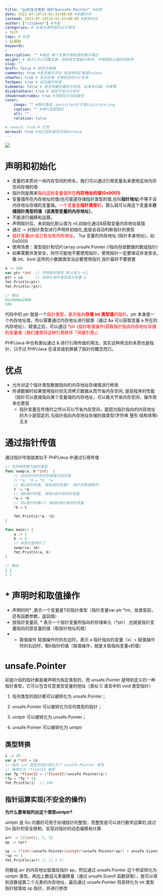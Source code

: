 ```yaml
---
title: "go的复合类型-指针与unsafe.Pointer" #标题
date: 2023-07-14T14:01:41+08:00 #创建时间
lastmod: 2023-07-14T14:01:41+08:00 #更新时间
author: ["citybear"] #作者
categories: # 没有分类界面可以不填写
- tech
tags: # 标签
- go基础
keywords: 
- 
description: "" #描述 每个文章内容前面的展示描述
weight: # 输入1可以顶置文章，用来给文章展示排序，不填就默认按时间排序
slug: ""
draft: false # 是否为草稿
comments: true #是否展示评论 有自带的扩展成twikoo
showToc: true # 显示目录 文章侧边栏toc目录
TocOpen: true # 自动展开目录
hidemeta: false # 是否隐藏文章的元信息，如发布日期、作者等
disableShare: true # 底部不显示分享栏
showbreadcrumbs: true #顶部显示当前路径
cover:
    image: "" #图片路径：posts/tech/文章1/picture.png
    caption: "" #图片底部描述
    alt: ""
    relative: false

# reward: true # 打赏
mermaid: true #自己加的是否开启mermaid
---
```

![](pointer1.png)
# 声明和初始化
- 变量的本质对一块内存空间的命名，我们可以通过引用变量名来使用这块内存空间存储的值
- 指针则是用来<font color="red">指向这些变量值所在**内存地址的值(0x0001)**</font>
- 变量值所在内存地址的值(也可能是存储指针类型的值,也叫**指针地址**)不等于该内存地址存储的变量值。<font color="red">一个变量是**指针类型**的</font>，那么就可以用这个变量来**存储指针类型的值（该类型变量的内存地址）**。
- 不能进行偏移和运算。
- 声明指针后，未初始化默认值为 nil,初始化通过&获取变量内存地址赋值
- 通过 := 对指针类型进行声明并初始化,底层会自动判断指针的类型
- <font color="red">指针变量ptr自己有也有内存地址</font>， %p 变量的内存地址 (指针本身地址)，如0x0005
- 使用场景：类型指针和切片(array unsafe.Pointer //指向存放数据的数组指针)
- 如果需要并发安全，则尽可能地不要使用指针，使用指针一定要保证并发安全,像 int、bool 这样的小数据类型没必要使用指针,指针最好不要嵌套
``` go  
a := 100
var ptr *int  // 声明指针类型 默认值为 nil
ptr = &a      // 初始化指针类型值为变量 a 
fmt.Println(ptr)
fmt.Println(*ptr)

// 输出
0xc0000a2000
100

```

代码中的 ptr 就是一个<font color="red">指针类型，表示指向**存储 int 类型值**的指针</font>。ptr 本身是一个内存地址值，所以需要通过内存地址进行赋值（通过 &a 可以获取变量 a 所在的内存地址），赋值之后，可以通过 <font color="red">*ptr (指针取值操作)获取指针指向内存地址存储的变量值（我们通常将这种引用称作「间接引用」）</font>

PHP/Java 中也有类似通过 & 进行引用传值的用法，其实这种用法的本质也是指针，只不过 PHP/Java 在语言级别屏蔽了指针的概念而已。

# 优点
- 允许对这个指针类型数据指向的内存地址存储值进行修改
- 传递数据时如果使用指针则无须拷贝数据从而节省内存空间, 提高程序的性能（指针可以直接指向某个变量值的内存地址，可以极大节省内存空间，操作效率也更高
  - 指针变量在传值时之所以可以节省内存空间，是因为指针指向的内存地址的大小是固定的,与指针指向内存地址存储的值类型(字符串 整形 结构体等)无关
  
# 通过指针传值
通过指针传值就类似于 PHP/Java 中通过引用传值
``` go  
// 先声明参数为指针类型
func swap(a, b *int)  {
    // 对应的内存空间存储值已经交换
    // *a, *b = *b, *a
    // 取a指针的值, 赋给临时变量t  指针的取值操作
    t := *a
    // 取b指针的值, 赋给a指针指向的变量
    *a = *b
    // 将a指针的值(t) 赋给b指针指向的变量
    *b = t

    fmt.Println(*a, *b)
}

func main() {
    a := 1
    b := 2
    // 本质也是拷贝了 
    swap(&a, &b)
    fmt.Println(a, b)
}

// 输出
2 1
2 1
```

# * 声明时和取值操作
- 声明时的* ,表示一个变量是T的指针类型（指针变量var ptr *int，放类型前，还有函数参数，返回值）
- 放指针变量前, * 表示一个指针变量所指向的存储单元（*ptr）,也就是指针变量指向的原变量的值（取指针地址的值）
- * 取值操作 赋值操作符的左边时，表示 a 指针指向的变量（x）= 赋值操作符的右边时，取b指针的值（取值操作，就是关联指向变量x的值）

# unsafe.Pointer
前面介绍的指针都是被声明为指定类型的，而 unsafe.Pointer 是特别定义的一种指针类型，它可以包含任意类型变量的地址（类似 C 语言中的 void 类型指针）

1. 任何类型的指针都可以被转化为 unsafe.Pointer；
2. unsafe.Pointer 可以被转化为任何类型的指针；
   
3. uintptr 可以被转化为 unsafe.Pointer；
4. unsafe.Pointer 可以被转化为 uintptr

## 类型转换
``` go
i := 10
var p *int = &i
// 指向 int 类型的指针转化为了 unsafe.Pointer 类型
// 再转化为 *float32 类型
var fp *float32 = (*float32)(unsafe.Pointer(p))
*fp = *fp * 10
fmt.Println(i)  // 100
```

## 指针运算实现(不安全的操作)

**为什么要单独列出这个类型uintptr?**

uintptr 是 Go 内置的可用于存储指针的整型，而整型是可以进行数学运算的,绕过 Go 指针的安全限制，实现对指针的动态偏移和计算
``` go
arr := [3]int{1, 2, 3}
ap := &arr

sp := (*int)(unsafe.Pointer(uintptr(unsafe.Pointer(ap)) + unsafe.Sizeof(arr[0])))
*sp += 3
fmt.Println(arr) // [1 5 3]

```
将数组 arr 的内存地址赋值给指针 ap，然后通过 unsafe.Pointer 这个桥梁转化为 uintptr 类型，再加上数组元素偏移量（通过 unsafe.Sizeof 函数获取），就可以得到该数组第二个元素的内存地址，最后通过 unsafe.Pointer 将其转化为 int 类型指针赋值给 sp 指针，并进行修改